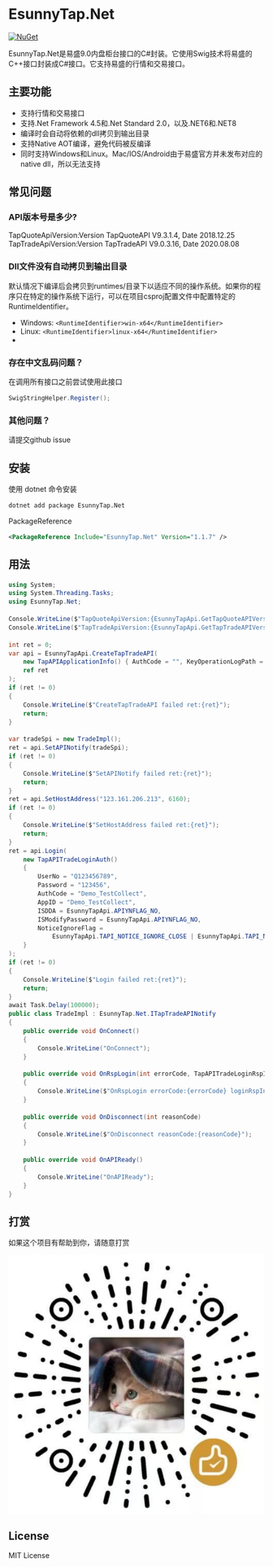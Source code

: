 # EsunnyTap.Net

[![NuGet](https://img.shields.io/nuget/v/EsunnyTap.Net.svg)](https://www.nuget.org/packages/EsunnyTap.Net)

EsunnyTap.Net是易盛9.0内盘柜台接口的C#封装。它使用Swig技术将易盛的C++接口封装成C#接口。它支持易盛的行情和交易接口。

## 主要功能

- 支持行情和交易接口
- 支持.Net Framework 4.5和.Net Standard 2.0，以及.NET6和.NET8
- 编译时会自动将依赖的dll拷贝到输出目录
- 支持Native AOT编译，避免代码被反编译
- 同时支持Windows和Linux。Mac/IOS/Android由于易盛官方并未发布对应的native dll，所以无法支持

## 常见问题

### API版本号是多少?

TapQuoteApiVersion:Version TapQuoteAPI V9.3.1.4, Date 2018.12.25
TapTradeApiVersion:Version TapTradeAPI V9.0.3.16, Date 2020.08.08

### Dll文件没有自动拷贝到输出目录

默认情况下编译后会拷贝到runtimes/目录下以适应不同的操作系统。如果你的程序只在特定的操作系统下运行，可以在项目csproj配置文件中配置特定的RuntimeIdentifier。
- Windows: `<RuntimeIdentifier>win-x64</RuntimeIdentifier>`
- Linux: `<RuntimeIdentifier>linux-x64</RuntimeIdentifier>`
- 
### 存在中文乱码问题？

在调用所有接口之前尝试使用此接口

```csharp
SwigStringHelper.Register();
```

### 其他问题？

请提交github issue

## 安装

使用 dotnet 命令安装

```bash
dotnet add package EsunnyTap.Net
```

PackageReference

```xml
<PackageReference Include="EsunnyTap.Net" Version="1.1.7" />
```

## 用法

```csharp
using System;
using System.Threading.Tasks;
using EsunnyTap.Net;

Console.WriteLine($"TapQuoteApiVersion:{EsunnyTapApi.GetTapQuoteAPIVersion()}");
Console.WriteLine($"TapTradeApiVersion:{EsunnyTapApi.GetTapTradeAPIVersion()}");

int ret = 0;
var api = EsunnyTapApi.CreateTapTradeAPI(
    new TapAPIApplicationInfo() { AuthCode = "", KeyOperationLogPath = "" },
    ref ret
);
if (ret != 0)
{
    Console.WriteLine($"CreateTapTradeAPI failed ret:{ret}");
    return;
}

var tradeSpi = new TradeImpl();
ret = api.SetAPINotify(tradeSpi);
if (ret != 0)
{
    Console.WriteLine($"SetAPINotify failed ret:{ret}");
    return;
}
ret = api.SetHostAddress("123.161.206.213", 6160);
if (ret != 0)
{
    Console.WriteLine($"SetHostAddress failed ret:{ret}");
    return;
}
ret = api.Login(
    new TapAPITradeLoginAuth()
    {
        UserNo = "Q123456789",
        Password = "123456",
        AuthCode = "Demo_TestCollect",
        AppID = "Demo_TestCollect",
        ISDDA = EsunnyTapApi.APIYNFLAG_NO,
        ISModifyPassword = EsunnyTapApi.APIYNFLAG_NO,
        NoticeIgnoreFlag =
            EsunnyTapApi.TAPI_NOTICE_IGNORE_CLOSE | EsunnyTapApi.TAPI_NOTICE_IGNORE_POSITIONPROFIT,
    }
);
if (ret != 0)
{
    Console.WriteLine($"Login failed ret:{ret}");
    return;
}
await Task.Delay(100000);
public class TradeImpl : EsunnyTap.Net.ITapTradeAPINotify
{
    public override void OnConnect()
    {
        Console.WriteLine("OnConnect");
    }

    public override void OnRspLogin(int errorCode, TapAPITradeLoginRspInfo loginRspInfo)
    {
        Console.WriteLine($"OnRspLogin errorCode:{errorCode} loginRspInfo:{loginRspInfo}");
    }

    public override void OnDisconnect(int reasonCode)
    {
        Console.WriteLine($"OnDisconnect reasonCode:{reasonCode}");
    }

    public override void OnAPIReady()
    {
        Console.WriteLine("OnAPIReady");
    }
}

```

## 打赏

如果这个项目有帮助到你，请随意打赏

![img.png](img.png)

## License

MIT License